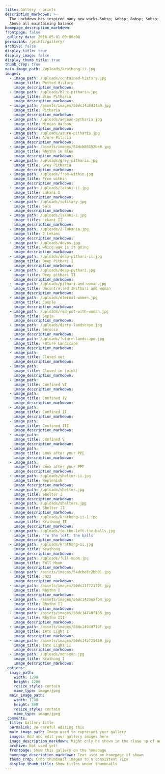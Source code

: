 ```yaml
---
title: Gallery - prints
description_markdown: >-
  The Lockdown has inspired many new works.&nbsp; &nbsp; &nbsp; &nbsp; &nbsp;
  Above all maintaining balance
homepage_description_markdown:
frontpage: false
_gallery_date: 2016-05-01 00:00:00
permalink: /prints/gallery/
archive: false
display_title: true
display_image: false
display_thumb_title: true
thumb_crop: true
main_image_path: /uploads/krathong-ii.jpg
images:
  - image_path: /uploads/contained-history.jpg
    image_title: Potted History
    image_description_markdown:
  - image_path: /uploads/blue-pitharia.jpg
    image_title: Blue Pitharia
    image_description_markdown:
  - image_path: /assets/images/56dc14d8d34a9.jpg
    image_title: Pitharia
    image_description_markdown:
  - image_path: /uploads/aegean-pytharia.jpg
    image_title: Minoan Harbour
    image_description_markdown:
  - image_path: /uploads/azure-pitharia.jpg
    image_title: Azure Pitaria
    image_description_markdown:
  - image_path: /assets/images/54dcb86852be6.jpg
    image_title: Rhythm in Blue
    image_description_markdown:
  - image_path: /uploads/grey-pitharia.jpg
    image_title: Grey Pitharia
    image_description_markdown:
  - image_path: /uploads/from-within.jpg
    image_title: From within
    image_description_markdown:
  - image_path: /uploads/lakani-ii.jpg
    image_title: Lakani I
    image_description_markdown:
  - image_path: /uploads/solitary.jpg
    image_title: Solo
    image_description_markdown:
  - image_path: /uploads/lakani-i.jpg
    image_title: Lekani II
    image_description_markdown:
  - image_path: /uploads/2-lakania.jpg
    image_title: 2 Lekani
    image_description_markdown:
  - image_path: /uploads/doves.jpg
    image_title: whicg way is it going
    image_description_markdown:
  - image_path: /uploads/deap-pithari-ii.jpg
    image_title: Deep Pithari I
    image_description_markdown:
  - image_path: /uploads/deap-pythari.jpg
    image_title: Deep pithari II
    image_description_markdown:
  - image_path: /uploads/pithari-and-woman.jpg
    image_title: Uncontrolled IPithari and woman
    image_description_markdown:
  - image_path: /uploads/eternal-women.jpg
    image_title: Couple
    image_description_markdown:
  - image_path: /uploads/red-pot-with-woman.jpg
    image_title: Sepia
    image_description_markdown:
  - image_path: /uploads/dirty-landscape.jpg
    image_title: Sorocco
    image_description_markdown:
  - image_path: /uploads/future-landscape.jpg
    image_title: Future Landscape
    image_description_markdown:
  - image_path:
    image_title: Closed out
    image_description_markdown:
  - image_path:
    image_title: Closed in (pink)
    image_description_markdown:
  - image_path:
    image_title: Confined VI
    image_description_markdown:
  - image_path:
    image_title: Confined IV
    image_description_markdown:
  - image_path:
    image_title: Confined II
    image_description_markdown:
  - image_path:
    image_title: Confined III
    image_description_markdown:
  - image_path:
    image_title: Confined V
    image_description_markdown:
  - image_path:
    image_title: Look after your PPE
    image_description_markdown:
  - image_path:
    image_title: Look after your PPE
    image_description_markdown:
  - image_path: /uploads/shelter-ii.jpg
    image_title: Replenish
    image_description_markdown:
  - image_path: /uploads/shelter.jpg
    image_title: Shelter I
    image_description_markdown:
  - image_path: /uploads/shelters.jpg
    image_title: Shelter II
    image_description_markdown:
  - image_path: /uploads/krathong-ii-1.jpg
    image_title: Krathong II
    image_description_markdown:
  - image_path: /uploads/to-the-left-the-balls.jpg
    image_title: 'To the left, the balls'
    image_description_markdown:
  - image_path: /uploads/krathong-ii.jpg
    image_title: Krathong
    image_description_markdown:
  - image_path: /uploads/full-moon.jpg
    image_title: Full Moon
    image_description_markdown:
  - image_path: /assets/images/54dcbe8c2bb01.jpg
    image_title: Jazz
    image_description_markdown:
  - image_path: /assets/images/56dc13f72170f.jpg
    image_title: Rhythm I
    image_description_markdown:
  - image_path: /assets/images/56dc142ae5fb4.jpg
    image_title: Rhythm II
    image_description_markdown:
  - image_path: /assets/images/56dc14740f186.jpg
    image_title: Rhythm III
    image_description_markdown:
  - image_path: /assets/images/56dc1494d719f.jpg
    image_title: Into Light I
    image_description_markdown:
  - image_path: /assets/images/56dc14b725480.jpg
    image_title: Into Light II
    image_description_markdown:
  - image_path: /uploads/monsoon.jpg
    image_title: Krathong I
    image_description_markdown:
_options:
  image_path:
    width: 1200
    height: 1200
    resize_style: contain
    mime_type: image/jpeg
  main_image_path:
    width: 1200
    height: 800
    resize_style: contain
    mime_type: image/jpeg
_comments:
  title: Gallery title
  permalink: Be careful editing this
  main_image_path: Image used to represent your gallery
  images: Add and edit your gallery images here
  image_description_markdown: Might only be shown in the close up of an image
  archive: Not used yet!
  frontpage: Show this gallery on the homepage
  homepage_description_markdown: Text used on homepage if shown
  thumb_crop: Crop thumbnail images to a consistent size
  display_thumb_title: Show titles under thumbnails
---
```


